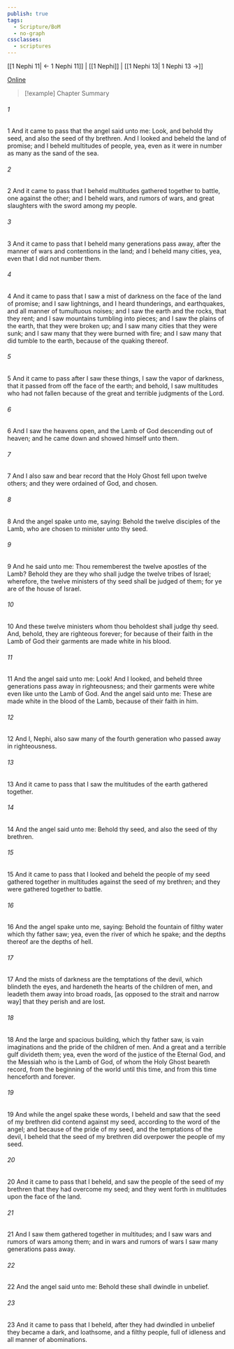 ```yaml
---
publish: true
tags:
  - Scripture/BoM
  - no-graph
cssclasses:
  - scriptures
---
```

[[1 Nephi 11| ← 1 Nephi 11]] | [[1 Nephi]] | [[1 Nephi 13| 1 Nephi 13 →]]

[Online](https://churchofjesuschrist.org/study/scriptures/bofm/1-ne/12?lang=eng)

>[!example] Chapter Summary
>
###### 1
1 And it came to pass that the angel said unto me: Look, and behold thy seed, and also the seed of thy brethren. And I looked and beheld the land of promise; and I beheld multitudes of people, yea, even as it were in number as many as the sand of the sea.
###### 2
2 And it came to pass that I beheld multitudes gathered together to battle, one against the other; and I beheld wars, and rumors of wars, and great slaughters with the sword among my people.
###### 3
3 And it came to pass that I beheld many generations pass away, after the manner of wars and contentions in the land; and I beheld many cities, yea, even that I did not number them.
###### 4
4 And it came to pass that I saw a mist of darkness on the face of the land of promise; and I saw lightnings, and I heard thunderings, and earthquakes, and all manner of tumultuous noises; and I saw the earth and the rocks, that they rent; and I saw mountains tumbling into pieces; and I saw the plains of the earth, that they were broken up; and I saw many cities that they were sunk; and I saw many that they were burned with fire; and I saw many that did tumble to the earth, because of the quaking thereof.
###### 5
5 And it came to pass after I saw these things, I saw the vapor of darkness, that it passed from off the face of the earth; and behold, I saw multitudes who had not fallen because of the great and terrible judgments of the Lord.
###### 6
6 And I saw the heavens open, and the Lamb of God descending out of heaven; and he came down and showed himself unto them.
###### 7
7 And I also saw and bear record that the Holy Ghost fell upon twelve others; and they were ordained of God, and chosen.
###### 8
8 And the angel spake unto me, saying: Behold the twelve disciples of the Lamb, who are chosen to minister unto thy seed.
###### 9
9 And he said unto me: Thou rememberest the twelve apostles of the Lamb? Behold they are they who shall judge the twelve tribes of Israel; wherefore, the twelve ministers of thy seed shall be judged of them; for ye are of the house of Israel.
###### 10
10 And these twelve ministers whom thou beholdest shall judge thy seed. And, behold, they are righteous forever; for because of their faith in the Lamb of God their garments are made white in his blood.
###### 11
11 And the angel said unto me: Look! And I looked, and beheld three generations pass away in righteousness; and their garments were white even like unto the Lamb of God. And the angel said unto me: These are made white in the blood of the Lamb, because of their faith in him.
###### 12
12 And I, Nephi, also saw many of the fourth generation who passed away in righteousness.
###### 13
13 And it came to pass that I saw the multitudes of the earth gathered together.
###### 14
14 And the angel said unto me: Behold thy seed, and also the seed of thy brethren.
###### 15
15 And it came to pass that I looked and beheld the people of my seed gathered together in multitudes against the seed of my brethren; and they were gathered together to battle.
###### 16
16 And the angel spake unto me, saying: Behold the fountain of filthy water which thy father saw; yea, even the river of which he spake; and the depths thereof are the depths of hell.
###### 17
17 And the mists of darkness are the temptations of the devil, which blindeth the eyes, and hardeneth the hearts of the children of men, and leadeth them away into broad roads, [as opposed to the strait and narrow way] that they perish and are lost.
###### 18
18 And the large and spacious building, which thy father saw, is vain imaginations and the pride of the children of men. And a great and a terrible gulf divideth them; yea, even the word of the justice of the Eternal God, and the Messiah who is the Lamb of God, of whom the Holy Ghost beareth record, from the beginning of the world until this time, and from this time henceforth and forever.
###### 19
19 And while the angel spake these words, I beheld and saw that the seed of my brethren did contend against my seed, according to the word of the angel; and because of the pride of my seed, and the temptations of the devil, I beheld that the seed of my brethren did overpower the people of my seed.
###### 20
20 And it came to pass that I beheld, and saw the people of the seed of my brethren that they had overcome my seed; and they went forth in multitudes upon the face of the land.
###### 21
21 And I saw them gathered together in multitudes; and I saw wars and rumors of wars among them; and in wars and rumors of wars I saw many generations pass away.
###### 22
22 And the angel said unto me: Behold these shall dwindle in unbelief.
###### 23
23 And it came to pass that I beheld, after they had dwindled in unbelief they became a dark, and loathsome, and a filthy people, full of idleness and all manner of abominations.



